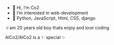 - 👋 Hi, I’m Co2
- 👀 I’m interested in web-development
- 🌱 Python, JavaScript, Html, CSS, django

-i am 20 years old boy thats enjoy and love coding

AlCo2/AlCo2 is a ✨ special ✨
